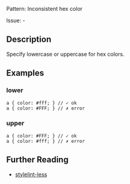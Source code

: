 Pattern: Inconsistent hex color

Issue: -

## Description

Specify lowercase or uppercase for hex colors.

## Examples

### lower

```less
a { color: #fff; } // ✓ ok
a { color: #FFF; } // ✗ error
```

### upper

```less
a { color: #FFF; } // ✓ ok
a { color: #fff; } // ✗ error
```

## Further Reading

* [stylelint-less](https://github.com/stylelint-less/stylelint-less/blob/main/packages/stylelint-less/src/rules/color-hex-case/README.md)